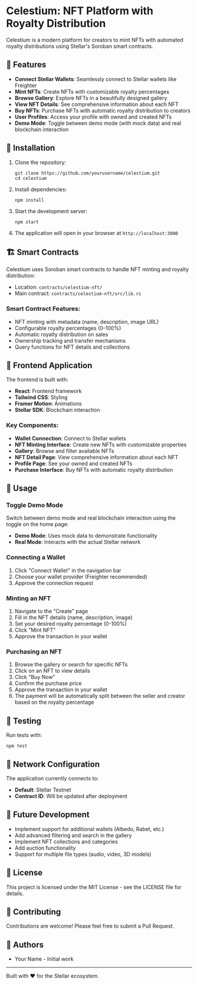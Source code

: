 # Celestium: NFT Platform with Royalty Distribution

Celestium is a modern platform for creators to mint NFTs with automated royalty distributions using Stellar's Soroban smart contracts.

## 🚀 Features

- **Connect Stellar Wallets**: Seamlessly connect to Stellar wallets like Freighter
- **Mint NFTs**: Create NFTs with customizable royalty percentages
- **Browse Gallery**: Explore NFTs in a beautifully designed gallery 
- **View NFT Details**: See comprehensive information about each NFT
- **Buy NFTs**: Purchase NFTs with automatic royalty distribution to creators
- **User Profiles**: Access your profile with owned and created NFTs
- **Demo Mode**: Toggle between demo mode (with mock data) and real blockchain interaction

## 🔧 Installation

1. Clone the repository:
   ```
   git clone https://github.com/yourusername/celestium.git
   cd celestium
   ```

2. Install dependencies:
   ```
   npm install
   ```

3. Start the development server:
   ```
   npm start
   ```

4. The application will open in your browser at `http://localhost:3000`

## 🏗️ Smart Contracts

Celestium uses Soroban smart contracts to handle NFT minting and royalty distribution:

- Location: `contracts/celestium-nft/`
- Main contract: `contracts/celestium-nft/src/lib.rs`

### Smart Contract Features:

- NFT minting with metadata (name, description, image URL)
- Configurable royalty percentages (0-100%)
- Automatic royalty distribution on sales
- Ownership tracking and transfer mechanisms
- Query functions for NFT details and collections

## 📱 Frontend Application

The frontend is built with:

- **React**: Frontend framework
- **Tailwind CSS**: Styling
- **Framer Motion**: Animations
- **Stellar SDK**: Blockchain interaction

### Key Components:

- **Wallet Connection**: Connect to Stellar wallets
- **NFT Minting Interface**: Create new NFTs with customizable properties
- **Gallery**: Browse and filter available NFTs
- **NFT Detail Page**: View comprehensive information about each NFT
- **Profile Page**: See your owned and created NFTs
- **Purchase Interface**: Buy NFTs with automatic royalty distribution

## 🚀 Usage

### Toggle Demo Mode

Switch between demo mode and real blockchain interaction using the toggle on the home page:

- **Demo Mode**: Uses mock data to demonstrate functionality
- **Real Mode**: Interacts with the actual Stellar network

### Connecting a Wallet

1. Click "Connect Wallet" in the navigation bar
2. Choose your wallet provider (Freighter recommended)
3. Approve the connection request

### Minting an NFT

1. Navigate to the "Create" page
2. Fill in the NFT details (name, description, image)
3. Set your desired royalty percentage (0-100%)
4. Click "Mint NFT"
5. Approve the transaction in your wallet

### Purchasing an NFT

1. Browse the gallery or search for specific NFTs
2. Click on an NFT to view details
3. Click "Buy Now"
4. Confirm the purchase price
5. Approve the transaction in your wallet
6. The payment will be automatically split between the seller and creator based on the royalty percentage

## 🧪 Testing

Run tests with:
```
npm test
```

## 📡 Network Configuration

The application currently connects to:

- **Default**: Stellar Testnet
- **Contract ID**: Will be updated after deployment

## 🔮 Future Development

- Implement support for additional wallets (Albedo, Rabet, etc.)
- Add advanced filtering and search in the gallery
- Implement NFT collections and categories
- Add auction functionality
- Support for multiple file types (audio, video, 3D models)

## 📄 License

This project is licensed under the MIT License - see the LICENSE file for details.

## 🤝 Contributing

Contributions are welcome! Please feel free to submit a Pull Request.

## 👥 Authors

- Your Name - Initial work

---

Built with ❤️ for the Stellar ecosystem. 
